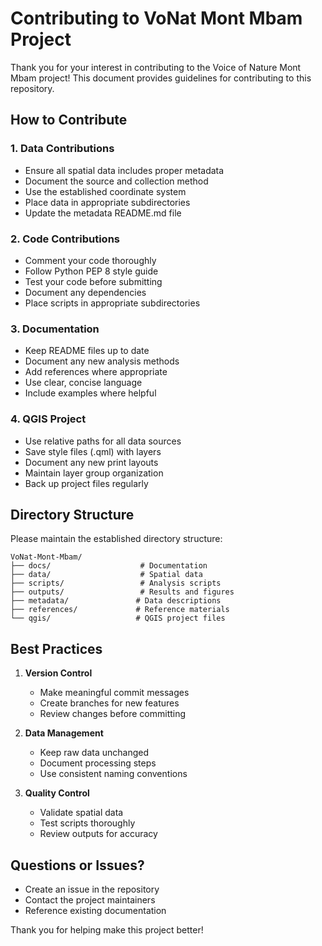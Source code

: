 # Contributing to VoNat Mont Mbam Project

Thank you for your interest in contributing to the Voice of Nature Mont Mbam project! This document provides guidelines for contributing to this repository.

## How to Contribute

### 1. Data Contributions
- Ensure all spatial data includes proper metadata
- Document the source and collection method
- Use the established coordinate system
- Place data in appropriate subdirectories
- Update the metadata README.md file

### 2. Code Contributions
- Comment your code thoroughly
- Follow Python PEP 8 style guide
- Test your code before submitting
- Document any dependencies
- Place scripts in appropriate subdirectories

### 3. Documentation
- Keep README files up to date
- Document any new analysis methods
- Add references where appropriate
- Use clear, concise language
- Include examples where helpful

### 4. QGIS Project
- Use relative paths for all data sources
- Save style files (.qml) with layers
- Document any new print layouts
- Maintain layer group organization
- Back up project files regularly

## Directory Structure
Please maintain the established directory structure:
```
VoNat-Mont-Mbam/
├── docs/                    # Documentation
├── data/                    # Spatial data
├── scripts/                 # Analysis scripts
├── outputs/                 # Results and figures
├── metadata/               # Data descriptions
├── references/             # Reference materials
└── qgis/                   # QGIS project files
```

## Best Practices
1. **Version Control**
   - Make meaningful commit messages
   - Create branches for new features
   - Review changes before committing

2. **Data Management**
   - Keep raw data unchanged
   - Document processing steps
   - Use consistent naming conventions

3. **Quality Control**
   - Validate spatial data
   - Test scripts thoroughly
   - Review outputs for accuracy

## Questions or Issues?
- Create an issue in the repository
- Contact the project maintainers
- Reference existing documentation

Thank you for helping make this project better! 